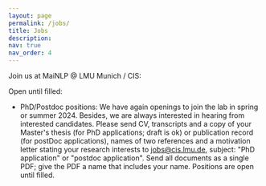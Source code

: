 ```yaml
---
layout: page
permalink: /jobs/
title: Jobs
description: 
nav: true
nav_order: 4
---
```


Join us at MaiNLP @ LMU Munich / CIS:


Open until filled:
  
- PhD/Postdoc positions: We have again openings to join the lab in spring or summer 2024. Besides, we are always interested in hearing from interested candidates. Please send CV, transcripts and a copy of your Master's thesis (for PhD applications; draft is ok) or publication record (for postDoc applications), names of two references and a motivation letter stating your research interests to jobs@cis.lmu.de, subject: "PhD application" or "postdoc application". Send all documents as a single PDF; give the PDF a name that includes your name. Positions are open until filled. 


